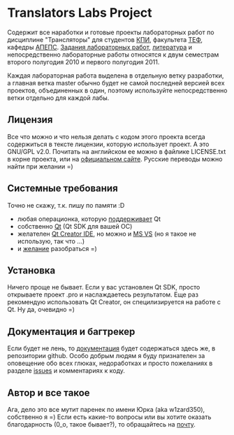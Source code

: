 Translators Labs Project
========================

Содержит все наработки и готовые проекты лабораторных работ по дисциплине
"Трансляторы" для студентов [КПИ](http://kpi.ua/), факультета
[ТЕФ](http://tef.kpi.ua/), кафедры [АПЕПС](http://apeps.kpi.ua/). [Задания
лабораторных работ][labsTasks], [литература][literature] и непосредственно лабораторные работы относятся к
двум семестрам второго полугодия 2010 и первого полугодия 2011. 

Каждая лабораторная работа выделена в отдельную ветку разработки, а
главная ветка master обычно будет не самой последней версией всех проектов,
объединенных в один, поэтому используйте непосредственно ветки отдельно для
каждой лабы.

[labsTasks]: http://github.com/w1zard350/TranslatorsLabs/wiki/%D0%97%D0%B0%D0%B4%D0%B0%D0%BD%D0%B8%D1%8F-%D0%BB%D0%B0%D0%B1%D0%BE%D1%80%D0%B0%D1%82%D0%BE%D1%80%D0%BD%D1%8B%D1%85-%D1%80%D0%B0%D0%B1%D0%BE%D1%82
[literature]: http://github.com/w1zard350/TranslatorsLabs/wiki/%D0%9B%D0%B8%D1%82%D0%B5%D1%80%D0%B0%D1%82%D1%83%D1%80%D0%B0


Лицензия
--------

Все что можно и что нельзя делать с кодом этого проекта всегда содержиться в
тексте лицензии, которую использует проект. А это GNU/GPL v2.0. Почитать на
английском ее можно в файлике LICENSE.txt в корне проекта, или на [официальном
сайте](http://www.gnu.org/licenses/gpl-2.0.html). Русские переводы можно найти при желании =)

Системные требования
--------------------

Точно не скажу, т.к. пишу по памяти :D

- любая операционка, которую [поддерживает][platforms] Qt
- собственно [Qt][download] (Qt SDK для вашей ОС)
- желателен [Qt Creator IDE][qtIDE], но можно и [MS VS][msvs] (но я такое не использую, так что ...)
- и [желание][motivation] разобраться =)

[platforms]: http://qt.nokia.com/products/platform/platforms
[download]: http://qt.nokia.com/downloads
[qtIDE]: http://qt.nokia.com/products/developer-tools/developer-tools
[msvs]: http://qt.nokia.com/downloads/visual-studio-add-in
[motivation]: http://ru.wikipedia.org/wiki/%D0%9C%D0%BE%D1%82%D0%B8%D0%B2%D0%B0%D1%86%D0%B8%D1%8F

Установка
---------

Ничего проще не бывает. Если у вас установлен Qt SDK, просто открываете проект
.pro и наслаждаетесь результатом. Еще раз рекомендую использовать Qt Creator, он
специлизируется на работе с Qt. Ну да, очевидно =)

Документация и багтрекер
------------------------

Если будет не лень, то [документация][docs] будет содержаться здесь же, в репозитории
github. Особо добрым людям я буду признателен за оповещение обо всех глюках,
недоработках и просто пожеланиях в разделе [issues][issues] и комментариях к коду.

[docs]: http://github.com/w1zard350/TranslatorsLabs/wiki
[issues]: http://github.com/w1zard350/TranslatorsLabs/issues

Автор и все такое
-----------------

Ага, дело это все мутит паренек по имени Юрка (aka w1zard350), собственно я =) Если есть
какие-то вопросы или вы хотите оказать благодарность (0_о, такое бывает?), то
обращайтесь на [почту](w1zard350@gmail.com).
